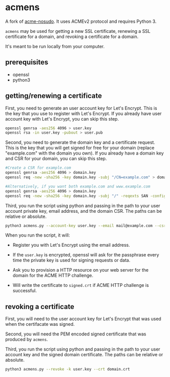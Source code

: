 # acmens

A fork of [acme-nosudo][]. It uses ACMEv2 protocol and requires Python 3.

[acme-nosudo]: https://github.com/diafygi/acme-nosudo

`acmens` may be used for getting a new SSL certificate, renewing a SSL
certificate for a domain, and revoking a certificate for a domain.

It's meant to be run locally from your computer.

## prerequisites

* openssl
* python3

## getting/renewing a certificate

First, you need to generate an user account key for Let's Encrypt.
This is the key that you use to register with Let's Encrypt. If you
already have user account key with Let's Encrypt, you can skip this
step.

```sh
openssl genrsa -aes256 4096 > user.key
openssl rsa -in user.key -pubout > user.pub
```

Second, you need to generate the domain key and a certificate request.
This is the key that you will get signed for free for your domain (replace
"example.com" with the domain you own). If you already have a domain key
and CSR for your domain, you can skip this step.

```sh
#Create a CSR for example.com
openssl genrsa -aes256 4096 > domain.key
openssl req -new -sha256 -key domain.key -subj "/CN=example.com" > domain.csr

#Alternatively, if you want both example.com and www.example.com
openssl genrsa -aes256 4096 > domain.key
openssl req -new -sha256 -key domain.key -subj "/" -reqexts SAN -config <(cat /etc/ssl/openssl.cnf <(printf "[SAN]\nsubjectAltName=DNS:example.com,DNS:www.example.com")) > domain.csr
```

Third, you run the script using python and passing in the path to your user
account private key, email address, and the domain CSR. The paths can be
relative or absolute.

```sh
python3 acmens.py --account-key user.key --email mail@example.com --csr domain.csr > signed.crt
```

When you run the script, it will:

 - Register you with Let's Encrypt using the email address.

 - If the `user.key` is encrypted, openssl will ask for the passphrase every time
   the private key is used for signing requests or data.

 - Ask you to provision a HTTP resource on your web server for the domain for
   the ACME HTTP challenge.

 - Will write the certificate to `signed.crt` if ACME HTTP challenge is
   successful.

## revoking a certificate

First, you will need to the user account key for Let's Encrypt that was used
when the certifacate was signed.

Second, you will need the PEM encoded signed certificate that was produced by
`acmens`.

Third, you run the script using python and passing in the path to your user
account key and the signed domain certificate. The paths can be relative or
absolute.

```sh
python3 acmens.py --revoke -k user.key --crt domain.crt
```
